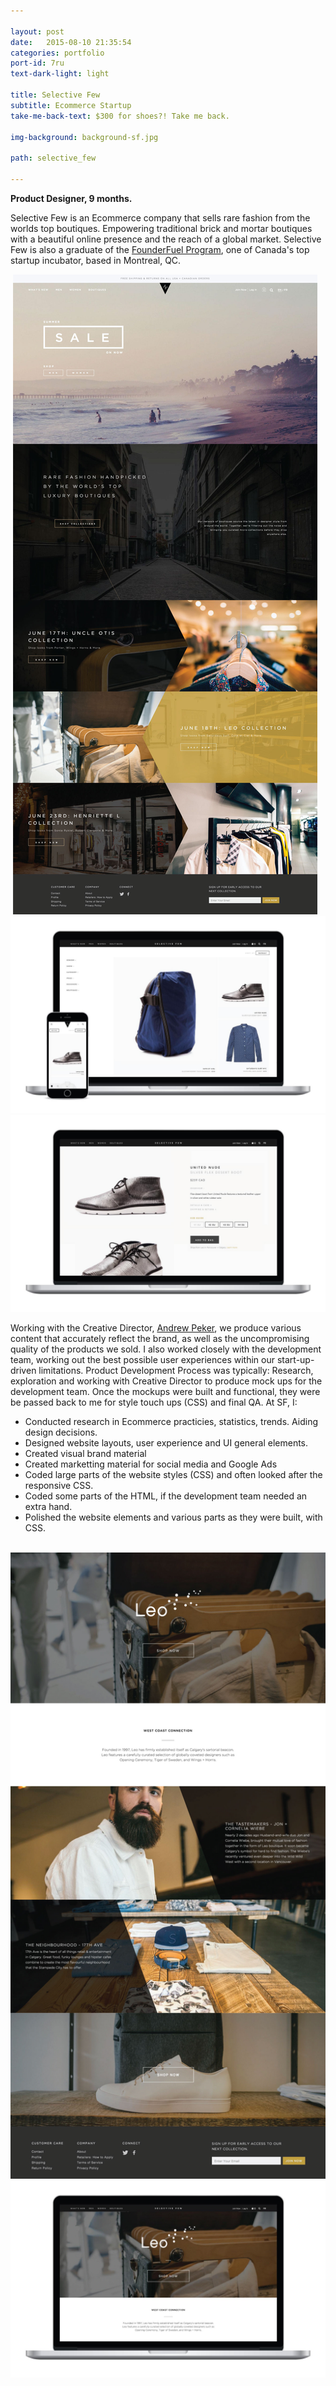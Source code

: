 ```yaml
---

layout: post
date:   2015-08-10 21:35:54
categories: portfolio
port-id: 7ru
text-dark-light: light

title: Selective Few
subtitle: Ecommerce Startup
take-me-back-text: $300 for shoes?! Take me back.

img-background: background-sf.jpg

path: selective_few

---
```


<b>Product Designer, 9 months.</b>

Selective Few is an Ecommerce company that sells rare fashion from the worlds top boutiques. Empowering traditional brick and mortar boutiques with a beautiful online presence and the reach of a global market. Selective Few is also a graduate of the <a href="http://founderfuel.com/en/" target="_blank">FounderFuel Program</a>, one of Canada's top startup incubator, based in Montreal, QC.

<div className="image-container">
    <img className="clear" src=""/>
    <img className="w2" src="./img/work/sf/sf-home.jpg"/>
    <img className="w2" src="./img/work/sf/sf-category.jpg"/>
    <img className="w2" src="./img/work/sf/sf-product.jpg"/>
</div>

Working with the Creative Director, <a href="https://www.linkedin.com/pub/andrew-peker/2a/539/779" target="_blank">Andrew Peker</a>, we produce various content that accurately reflect the brand, as well as the uncompromising quality of the products we sold. I also worked closely with the development team, working out the best possible user experiences within our start-up-driven limitations. Product Development Process was typically: Research, exploration and working with Creative Director to produce mock ups for the development team. Once the mockups were built and functional, they were be passed back to me for style touch ups (CSS) and final QA. At SF, I:

- Conducted research in Ecommerce practicies, statistics, trends. Aiding design decisions.
- Designed website layouts, user experience and UI general elements.
- Created visual brand material
- Created marketting material for social media and Google Ads
- Coded large parts of the website styles (CSS) and often looked after the responsive CSS.
- Coded some parts of the HTML, if the development team needed an extra hand.  
- Polished the website elements and various parts as they were built, with CSS.

<div className="image-container">
    <img className="clear" src=""/>
    <img className="w2" src="./img/work/sf/sf-boutique.jpg"/>
    <img className="w2" src="./img/work/sf/sf-boutique-mac.jpg"/>
</div>

